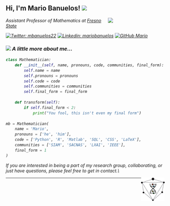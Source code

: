 <!--
**MBanuelos/MBanuelos** is a ✨ _special_ ✨ repository because its `README.md` (this file) appears on your GitHub profile.
-->

<h2> Hi, I'm Mario Banuelos! <img src="https://media.giphy.com/media/75LbfyrcmfOp2/giphy.gif" width="30"></h2>
<img align='right' src="https://media.giphy.com/media/xT5LMLSOH2YuR4TU2Y/giphy.gif" width="180">
<p><em> Assistant Professor of Mathematics at <a href="https://www.fresnostate.edu">Fresno State</a><img 
</em></p>

[![Twitter: mbanuelos22](https://img.shields.io/twitter/follow/mbanuelos22?style=social)](https://twitter.com/mbanuelos22)
[![Linkedin: mariobanuelos](https://img.shields.io/badge/-mariobanuelos-blue?style=flat-square&logo=Linkedin&logoColor=white&link=https://www.linkedin.com/in/mario-banuelos-0199617b)](https://www.linkedin.com/in/mario-banuelos-0199617b)
[![GitHub Mario](https://img.shields.io/github/followers/MBanuelos?label=follow&style=social)](https://github.com/MBanuelos)

### <img src="https://media.giphy.com/media/Dq5YmrTZAMnu/giphy.gif" width="30"> A little more about me...  

```python
class Mathematician:
    def __init__(self, name, pronouns, code, communities, final_form):
        self.name = name
        self.pronouns = pronouns
        self.code = code
        self.communities = communities
        self.final_form = final_form
    
    def transform(self):
        if self.final_form < 2:
            print("You fool, this isn't even my final form")

mb = Mathematician(
    name = 'Mario',
    pronouns = ['he', 'him'],
    code = ['Python', 'R', 'Matlab', 'SQL', 'CSS', 'LaTeX'],
    communities = ['SIAM', 'SACNAS', 'LXAI', 'IEEE'],
    final_form = 1
)
```

<em>If you are interested in being a part of my research group, collaborating, or just have questions, please feel free to get in contact.</em>\

<a href="https://www.mbgmath.com"> <img align="right" src=mbg2020Asset.png width="75"/> </a>

---
